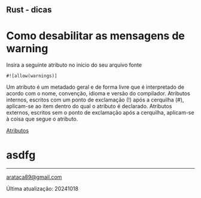 ## Rust - dicas

# Como desabilitar as mensagens de warning
Insira a seguinte atributo no início do seu arquivo fonte
```
#![allow(warnings)]
```

Um atributo é um metadado geral e de forma livre que é interpretado de acordo com o nome, convenção, idioma e versão do compilador. Atributos internos, escritos com um ponto de exclamação (!) após a cerquilha (#), aplicam-se ao item dentro do qual o atributo é declarado. Atributos externos, escritos sem o ponto de exclamação após a cerquilha, aplicam-se à coisa que segue o atributo. 

[Atributos](https://doc.rust-lang.org/reference/attributes.html)

# asdfg

---

arataca89@gmail.com

Última atualização: 20241018
